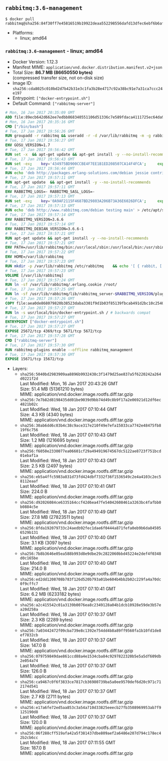 ## `rabbitmq:3.6-management`

```console
$ docker pull rabbitmq@sha256:84f30ff7e45816519b19922deaa552298556dafd13dfec6ebf6b6af2bbc78d79
```

-	Platforms:
	-	linux; amd64

### `rabbitmq:3.6-management` - linux; amd64

-	Docker Version: 1.12.3
-	Manifest MIME: `application/vnd.docker.distribution.manifest.v2+json`
-	Total Size: **86.7 MB (86650550 bytes)**  
	(compressed transfer size, not on-disk size)
-	Image ID: `sha256:cda8025c010bd2d7b42b31e3c1fa3b28e4717c92a38bc91e7a31ca7ccc24e197`
-	Entrypoint: `["docker-entrypoint.sh"]`
-	Default Command: `["rabbitmq-server"]`

```dockerfile
# Mon, 16 Jan 2017 20:35:09 GMT
ADD file:89ecb642d662ee7edbb868340551106d51336c7e589fdaca4111725ec64da957 in / 
# Mon, 16 Jan 2017 20:35:16 GMT
CMD ["/bin/bash"]
# Tue, 17 Jan 2017 19:56:26 GMT
RUN groupadd -r rabbitmq && useradd -r -d /var/lib/rabbitmq -m -g rabbitmq rabbitmq
# Tue, 17 Jan 2017 19:56:27 GMT
ENV GOSU_VERSION=1.7
# Tue, 17 Jan 2017 19:56:42 GMT
RUN set -x 	&& apt-get update && apt-get install -y --no-install-recommends ca-certificates wget && rm -rf /var/lib/apt/lists/* 	&& wget -O /usr/local/bin/gosu "https://github.com/tianon/gosu/releases/download/$GOSU_VERSION/gosu-$(dpkg --print-architecture)" 	&& wget -O /usr/local/bin/gosu.asc "https://github.com/tianon/gosu/releases/download/$GOSU_VERSION/gosu-$(dpkg --print-architecture).asc" 	&& export GNUPGHOME="$(mktemp -d)" 	&& gpg --keyserver ha.pool.sks-keyservers.net --recv-keys B42F6819007F00F88E364FD4036A9C25BF357DD4 	&& gpg --batch --verify /usr/local/bin/gosu.asc /usr/local/bin/gosu 	&& rm -r "$GNUPGHOME" /usr/local/bin/gosu.asc 	&& chmod +x /usr/local/bin/gosu 	&& gosu nobody true 	&& apt-get purge -y --auto-remove ca-certificates wget
# Tue, 17 Jan 2017 19:56:43 GMT
RUN set -ex; 	key='434975BD900CCBE4F7EE1B1ED208507CA14F4FCA'; 	export GNUPGHOME="$(mktemp -d)"; 	gpg --keyserver ha.pool.sks-keyservers.net --recv-keys "$key"; 	gpg --export "$key" > /etc/apt/trusted.gpg.d/erlang-solutions.gpg; 	rm -r "$GNUPGHOME"; 	apt-key list
# Tue, 17 Jan 2017 19:56:44 GMT
RUN echo 'deb http://packages.erlang-solutions.com/debian jessie contrib' > /etc/apt/sources.list.d/erlang.list
# Tue, 17 Jan 2017 19:57:11 GMT
RUN apt-get update 	&& apt-get install -y --no-install-recommends 		erlang-asn1 		erlang-base-hipe 		erlang-crypto 		erlang-eldap 		erlang-inets 		erlang-mnesia 		erlang-nox 		erlang-os-mon 		erlang-public-key 		erlang-ssl 		erlang-xmerl 	&& rm -rf /var/lib/apt/lists/*
# Tue, 17 Jan 2017 19:57:11 GMT
ENV RABBITMQ_LOGS=- RABBITMQ_SASL_LOGS=-
# Tue, 17 Jan 2017 19:57:13 GMT
RUN set -ex; 	key='0A9AF2115F4687BD29803A206B73A36E6026DFCA'; 	export GNUPGHOME="$(mktemp -d)"; 	gpg --keyserver ha.pool.sks-keyservers.net --recv-keys "$key"; 	gpg --export "$key" > /etc/apt/trusted.gpg.d/rabbitmq.gpg; 	rm -r "$GNUPGHOME"; 	apt-key list
# Tue, 17 Jan 2017 19:57:13 GMT
RUN echo 'deb http://www.rabbitmq.com/debian testing main' > /etc/apt/sources.list.d/rabbitmq.list
# Tue, 17 Jan 2017 19:57:14 GMT
ENV RABBITMQ_VERSION=3.6.6
# Tue, 17 Jan 2017 19:57:14 GMT
ENV RABBITMQ_DEBIAN_VERSION=3.6.6-1
# Tue, 17 Jan 2017 19:57:21 GMT
RUN apt-get update && apt-get install -y --no-install-recommends 		rabbitmq-server=$RABBITMQ_DEBIAN_VERSION 	&& rm -rf /var/lib/apt/lists/*
# Tue, 17 Jan 2017 19:57:21 GMT
ENV PATH=/usr/lib/rabbitmq/bin:/usr/local/sbin:/usr/local/bin:/usr/sbin:/usr/bin:/sbin:/bin
# Tue, 17 Jan 2017 19:57:22 GMT
ENV HOME=/var/lib/rabbitmq
# Tue, 17 Jan 2017 19:57:23 GMT
RUN mkdir -p /var/lib/rabbitmq /etc/rabbitmq 	&& echo '[ { rabbit, [ { loopback_users, [ ] } ] } ].' > /etc/rabbitmq/rabbitmq.config 	&& chown -R rabbitmq:rabbitmq /var/lib/rabbitmq /etc/rabbitmq 	&& chmod -R 777 /var/lib/rabbitmq /etc/rabbitmq
# Tue, 17 Jan 2017 19:57:23 GMT
VOLUME [/var/lib/rabbitmq]
# Tue, 17 Jan 2017 19:57:24 GMT
RUN ln -sf /var/lib/rabbitmq/.erlang.cookie /root/
# Tue, 17 Jan 2017 19:57:25 GMT
RUN ln -sf /usr/lib/rabbitmq/lib/rabbitmq_server-$RABBITMQ_VERSION/plugins /plugins
# Tue, 17 Jan 2017 19:57:26 GMT
COPY file:aea0de868079820b38523daba3301f9d1b03f85139fbcab491d2bc10c2540046 in /usr/local/bin/ 
# Tue, 17 Jan 2017 19:57:27 GMT
RUN ln -s usr/local/bin/docker-entrypoint.sh / # backwards compat
# Tue, 17 Jan 2017 19:57:27 GMT
ENTRYPOINT ["docker-entrypoint.sh"]
# Tue, 17 Jan 2017 19:57:27 GMT
EXPOSE 25672/tcp 4369/tcp 5671/tcp 5672/tcp
# Tue, 17 Jan 2017 19:57:28 GMT
CMD ["rabbitmq-server"]
# Tue, 17 Jan 2017 19:57:30 GMT
RUN rabbitmq-plugins enable --offline rabbitmq_management
# Tue, 17 Jan 2017 19:57:30 GMT
EXPOSE 15671/tcp 15672/tcp
```

-	Layers:
	-	`sha256:5040bd2983909aa8896b9932438c3f1479d25ae837a5f6220242a264d0221f2d`  
		Last Modified: Mon, 16 Jan 2017 20:43:26 GMT  
		Size: 51.4 MB (51361210 bytes)  
		MIME: application/vnd.docker.image.rootfs.diff.tar.gzip
	-	`sha256:7e7b82d8198435dd01be9039d9bb74d49c8b9f17a2e06921d12df6ec4821b02c`  
		Last Modified: Wed, 18 Jan 2017 07:10:44 GMT  
		Size: 4.3 KB (4340 bytes)  
		MIME: application/vnd.docker.image.rootfs.diff.tar.gzip
	-	`sha256:30ab6dd6c03b4c38c9ace317e210f49e7efa15033ca7742e48475fb819f6c756`  
		Last Modified: Wed, 18 Jan 2017 07:10:43 GMT  
		Size: 1.2 MB (1216695 bytes)  
		MIME: application/vnd.docker.image.rootfs.diff.tar.gzip
	-	`sha256:f6050e2330077ea06601cf29a494919674567dc5122ae8723f751bcd01ebaf1a`  
		Last Modified: Wed, 18 Jan 2017 07:10:43 GMT  
		Size: 2.5 KB (2497 bytes)  
		MIME: application/vnd.docker.image.rootfs.diff.tar.gzip
	-	`sha256:eb5a4ffc5983a831d73fd424dbf7332f36f1536549c2e4a4103c2ec58112eaaf`  
		Last Modified: Wed, 18 Jan 2017 07:10:41 GMT  
		Size: 224.0 B  
		MIME: application/vnd.docker.image.rootfs.diff.tar.gzip
	-	`sha256:d92026084ce6335164ccf42d6ea47fe54042608461a3263bc4fafbb0b0884c5e`  
		Last Modified: Wed, 18 Jan 2017 07:10:49 GMT  
		Size: 27.8 MB (27823511 bytes)  
		MIME: application/vnd.docker.image.rootfs.diff.tar.gzip
	-	`sha256:8fda192079733c24aedb92fec1dae6f0444a871fefa0eb9b6da845056529b131`  
		Last Modified: Wed, 18 Jan 2017 07:10:40 GMT  
		Size: 3.1 KB (3097 bytes)  
		MIME: application/vnd.docker.image.rootfs.diff.tar.gzip
	-	`sha256:7b8b3646e05ea588b993d8e9dbe29c2822060bbd45224e2def4f0348d0c165be`  
		Last Modified: Wed, 18 Jan 2017 07:10:40 GMT  
		Size: 214.0 B  
		MIME: application/vnd.docker.image.rootfs.diff.tar.gzip
	-	`sha256:ed2dd1208708b783f126d520b793a01be604b4bb2b02c229fa4a70dc0f9cffc7`  
		Last Modified: Wed, 18 Jan 2017 07:10:41 GMT  
		Size: 6.2 MB (6233182 bytes)  
		MIME: application/vnd.docker.image.rootfs.diff.tar.gzip
	-	`sha256:a2c415542c01a3139b0076ea8c2349128a04b1dcb10928e59de3b57ea20d258a`  
		Last Modified: Wed, 18 Jan 2017 07:10:37 GMT  
		Size: 2.3 KB (2289 bytes)  
		MIME: application/vnd.docker.image.rootfs.diff.tar.gzip
	-	`sha256:7a03442472f09cba739e8c1392e754dd4b8a89ff9560fa1b10fd1de8ef7832cb`  
		Last Modified: Wed, 18 Jan 2017 07:10:37 GMT  
		Size: 147.0 B  
		MIME: application/vnd.docker.image.rootfs.diff.tar.gzip
	-	`sha256:079759849dae861ccd88a4e1534cba84c9297822320b5e5a5df609db2e054a74`  
		Last Modified: Wed, 18 Jan 2017 07:10:37 GMT  
		Size: 126.0 B  
		MIME: application/vnd.docker.image.rootfs.diff.tar.gzip
	-	`sha256:ca9467c0f6f3833ce7817cb36980739ba5a0ee9570def6d20c971c712174d541`  
		Last Modified: Wed, 18 Jan 2017 07:10:37 GMT  
		Size: 2.7 KB (2711 bytes)  
		MIME: application/vnd.docker.image.rootfs.diff.tar.gzip
	-	`sha256:e17a6fe72ed5aa853c3a54a710d33825eeecb27fb3508969953ab7f9125190d8`  
		Last Modified: Wed, 18 Jan 2017 07:10:37 GMT  
		Size: 120.0 B  
		MIME: application/vnd.docker.image.rootfs.diff.tar.gzip
	-	`sha256:06f288cff519afa42a5f381437dbe809aef2a6486e207d794c178ec42b2cb6cc`  
		Last Modified: Wed, 18 Jan 2017 07:11:55 GMT  
		Size: 187.0 B  
		MIME: application/vnd.docker.image.rootfs.diff.tar.gzip
